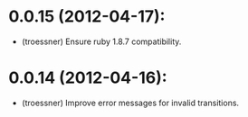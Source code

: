 # 0.0.15 (2012-04-17):

* (troessner) Ensure ruby 1.8.7 compatibility.

# 0.0.14 (2012-04-16):

* (troessner) Improve error messages for invalid transitions.
